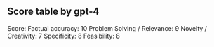 ## Score table by gpt-4
Score: 
Factual accuracy: 10
Problem Solving / Relevance: 9
Novelty / Creativity: 7
Specificity: 8
Feasibility: 8